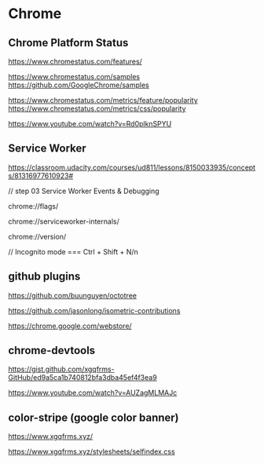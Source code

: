 # Chrome  

## Chrome Platform Status  

https://www.chromestatus.com/features/  

https://www.chromestatus.com/samples  
https://github.com/GoogleChrome/samples  

https://www.chromestatus.com/metrics/feature/popularity  
https://www.chromestatus.com/metrics/css/popularity  

https://www.youtube.com/watch?v=Rd0plknSPYU  


## Service Worker  

https://classroom.udacity.com/courses/ud811/lessons/8150033935/concepts/81316977610923#


// step 03 Service Worker Events & Debugging

chrome://flags/

chrome://serviceworker-internals/

chrome://version/

// Incognito mode  === Ctrl + Shift + N/n




## github plugins  


https://github.com/buunguyen/octotree

https://github.com/jasonlong/isometric-contributions



https://chrome.google.com/webstore/  



## chrome-devtools

https://gist.github.com/xgqfrms-GitHub/ed9a5ca1b740812bfa3dba45ef4f3ea9

https://www.youtube.com/watch?v=AUZagMLMAJc




## color-stripe (google color banner)  

https://www.xgqfrms.xyz/ 

https://www.xgqfrms.xyz/stylesheets/selfindex.css







